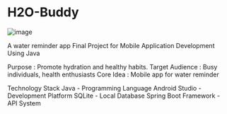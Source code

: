 # H2O-Buddy

![image](https://github.com/user-attachments/assets/c5392d53-d6e3-4d94-83b7-e57e8f1f9bd8)

A water reminder app
Final Project for Mobile Application Development Using Java

Purpose : Promote hydration and healthy habits.
Target Audience : Busy individuals, health enthusiasts
Core Idea : Mobile app for water reminder

Technology Stack
Java - Programming Language
Android Studio - Development Platform
SQLite - Local Database
Spring Boot Framework - API System






